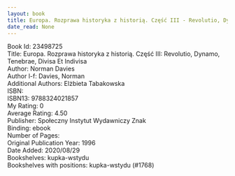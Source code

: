 ```yaml
---
layout: book
title: Europa. Rozprawa historyka z historią. Część III - Revolutio, Dynamo, Tenebrae, Divisa Et Indivisa
date_read: None
---
```


Book Id: 23498725<br />
Title: Europa. Rozprawa historyka z historią. Część III: Revolutio, Dynamo, Tenebrae, Divisa Et Indivisa<br />
Author: Norman Davies<br />
Author l-f: Davies, Norman<br />
Additional Authors: Elżbieta Tabakowska<br />
ISBN: <br />
ISBN13: 9788324021857<br />
My Rating: 0<br />
Average Rating: 4.50<br />
Publisher: Społeczny Instytut Wydawniczy Znak<br />
Binding: ebook<br />
Number of Pages: <br />
Original Publication Year: 1996<br />
Date Added: 2020/08/29<br />
Bookshelves: kupka-wstydu<br />
Bookshelves with positions: kupka-wstydu (#1768)<br />

